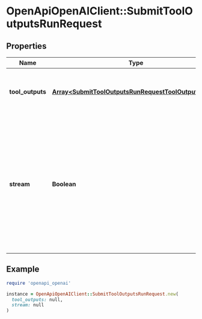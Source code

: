 # OpenApiOpenAIClient::SubmitToolOutputsRunRequest

## Properties

| Name | Type | Description | Notes |
| ---- | ---- | ----------- | ----- |
| **tool_outputs** | [**Array&lt;SubmitToolOutputsRunRequestToolOutputsInner&gt;**](SubmitToolOutputsRunRequestToolOutputsInner.md) | A list of tools for which the outputs are being submitted. |  |
| **stream** | **Boolean** | If &#x60;true&#x60;, returns a stream of events that happen during the Run as server-sent events, terminating when the Run enters a terminal state with a &#x60;data: [DONE]&#x60; message.  | [optional] |

## Example

```ruby
require 'openapi_openai'

instance = OpenApiOpenAIClient::SubmitToolOutputsRunRequest.new(
  tool_outputs: null,
  stream: null
)
```

